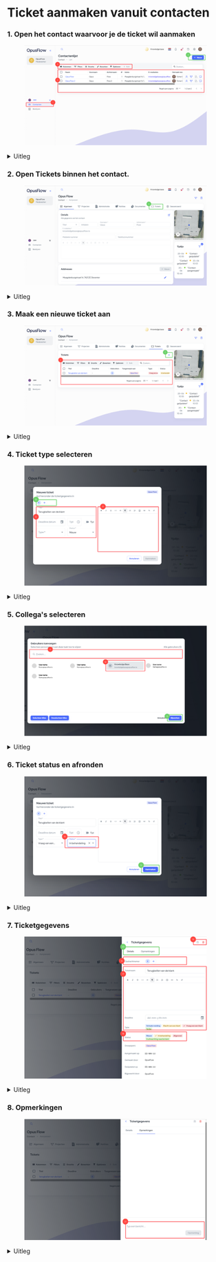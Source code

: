 # Ticket aanmaken vanuit contacten

### 1. Open het contact waarvoor je de ticket wil aanmaken

<figure><img src="../../../.gitbook/assets/Ticket aanmaken vanuit klant.svg" alt=""><figcaption></figcaption></figure>

<details>

<summary>Uitleg</summary>

1. Ga naar de menubalk, navigeer naar "CRM" en druk op "Contacten".  Het zal vaker voorkomen dat je al in een contact zit te werken als je een ticket voor dit contact wil aanmaken. In deze uitleg laten we de hele uitleg zien.
2. In de lijst contacten kan je het contact selecteren waar je de ticket voor wilt aanmaken.
3. Als je opzoek bent naar een specifiek contact dan kan je filters instellen om het contact makkelijker te vinden.

</details>

### 2. Open Tickets binnen het contact.

<figure><img src="../../../.gitbook/assets/2 (15).svg" alt=""><figcaption></figcaption></figure>

<details>

<summary>Uitleg</summary>

5. Als je het contact geopend hebt, dan zie je het tabje "Tickets". Druk hier op om een ticket voor dit specifieke contact aan te maken.

</details>

### 3. Maak een nieuwe ticket aan

<figure><img src="../../../.gitbook/assets/3 (3).svg" alt=""><figcaption></figcaption></figure>

<details>

<summary>Uitleg</summary>

6. Hier zie je lijst met tickets die op dit moment onder dit contact zijn aangemaakt. Ook hier kan je filters instellen om alleen maar bepaalt soort tickets te zien.
7. Door op "+" te drukken maak je een nieuwe ticket aan.

</details>

### 4. Ticket type selecteren

<figure><img src="../../../.gitbook/assets/4 (25).svg" alt=""><figcaption></figcaption></figure>

<details>

<summary>Uitleg</summary>

Je kant het aanmaken van een ticket in verschillende volgordes doen, maar het is belangrijk dat je de informatie goed invult, zodat je collega of jij later weet wat er moet gebeuren.&#x20;

8. In deze velden kun je het volgende instellen:
   * **Titel:** Hier moet je de titel opgeven van het ticket, oftewel het onderwerp.
   * **Deadline datum:** Hier kun je de deadline datum aangeven, wanneer moet het ticket opgelost zijn.
   * **Tijd:** Hier kun je de deadline tijd opgeven.
   * **Type:** Hier moet je aangeven welk type het ticket is.
   * **Status:** Hier kun je de status aangeven, in welke stap zit het ticket op dit moment.
9. Hier kun je extra informatie neerzetten, zodat je beter kan uitleggen met meer detail wat er moet gebeuren en waar het om gaat.
10. Druk op de "+" om één of meerdere collega('s) toe te wijzen aan het ticket, die persoon(en) is/zijn verantwoordelijk voor de uitvoering en krijgen het ticket op zijn/haar naam.

</details>

### 5. Collega's selecteren

<figure><img src="../../../.gitbook/assets/5 (18).svg" alt=""><figcaption></figcaption></figure>

<details>

<summary>Uitleg</summary>

11. Hier kun je zoeken op jou collega's.
12. Selecteer hier de collega's waar jij deze ticket voor aanmaakt. Je kunt meerdere collega's tegelijkertijd selecteren en in één keer toewijzen.&#x20;
13. Na het selecteren van de juiste personen, druk je op "Bijwerken" om je collega's toe te wijzen en verder te gaan met de ticket.

</details>

### 6. Ticket status en afronden

<figure><img src="../../../.gitbook/assets/6 (13).svg" alt=""><figcaption></figcaption></figure>

<details>

<summary>Uitleg</summary>

14. Ook moet je de status van de ticket selecteren, zodat het duidelijk is wanneer er actie moet worden ondernomen of dat de ticket al is afgerond.
15. Druk op "Aanmaken" om het ticket aan te maken. De ticket wordt nu verstuurd naar de persoon voor wie je de ticket hebt gemaakt.

</details>

### 7. Ticketgegevens

<figure><img src="../../../.gitbook/assets/7 (4).svg" alt=""><figcaption></figcaption></figure>

<details>

<summary>Uitleg</summary>

Na het aanmaken van het ticket in de vorige stap kom je in dit overzicht. In dit overzicht is het ook nog mogelijk om het ticket aan te passen.

16. Hier zie je al jou collega's die aan deze ticket zijn toegewezen.
17. Hier vind je de informatie over de ticket en om wat voor een type ticket het gaat.
18. De status van deze ticket vindt je hier en deze kan je hier updaten.
19. Om wijzigingen aan de ticket door te voeren druk je op opslaan.&#x20;
20. Ga naar het tabblad "Opmerkingen". &#x20;

</details>

### 8. Opmerkingen

<figure><img src="../../../.gitbook/assets/8 (11).svg" alt=""><figcaption></figcaption></figure>

<details>

<summary>Uitleg</summary>

21. Onder het tabblad "Opmerkingen" kun je een opmerking plaatsen voor collega's.

</details>
